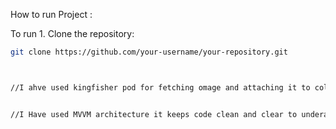 How to run Project :


To run 1. Clone the repository:
   ```bash
   git clone https://github.com/your-username/your-repository.git



//I ahve used kingfisher pod for fetching omage and attaching it to collection view


//I Have used MVVM architecture it keeps code clean and clear to underastht
